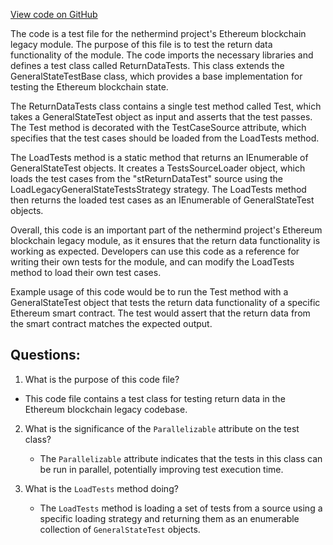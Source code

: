 [View code on GitHub](https://github.com/nethermindeth/nethermind/Ethereum.Blockchain.Legacy.Test/ReturnDataTests.cs)

The code is a test file for the nethermind project's Ethereum blockchain legacy module. The purpose of this file is to test the return data functionality of the module. The code imports the necessary libraries and defines a test class called ReturnDataTests. This class extends the GeneralStateTestBase class, which provides a base implementation for testing the Ethereum blockchain state. 

The ReturnDataTests class contains a single test method called Test, which takes a GeneralStateTest object as input and asserts that the test passes. The Test method is decorated with the TestCaseSource attribute, which specifies that the test cases should be loaded from the LoadTests method. 

The LoadTests method is a static method that returns an IEnumerable of GeneralStateTest objects. It creates a TestsSourceLoader object, which loads the test cases from the "stReturnDataTest" source using the LoadLegacyGeneralStateTestsStrategy strategy. The LoadTests method then returns the loaded test cases as an IEnumerable of GeneralStateTest objects. 

Overall, this code is an important part of the nethermind project's Ethereum blockchain legacy module, as it ensures that the return data functionality is working as expected. Developers can use this code as a reference for writing their own tests for the module, and can modify the LoadTests method to load their own test cases. 

Example usage of this code would be to run the Test method with a GeneralStateTest object that tests the return data functionality of a specific Ethereum smart contract. The test would assert that the return data from the smart contract matches the expected output.
## Questions: 
 1. What is the purpose of this code file?
   - This code file contains a test class for testing return data in the Ethereum blockchain legacy codebase.

2. What is the significance of the `Parallelizable` attribute on the test class?
   - The `Parallelizable` attribute indicates that the tests in this class can be run in parallel, potentially improving test execution time.

3. What is the `LoadTests` method doing?
   - The `LoadTests` method is loading a set of tests from a source using a specific loading strategy and returning them as an enumerable collection of `GeneralStateTest` objects.